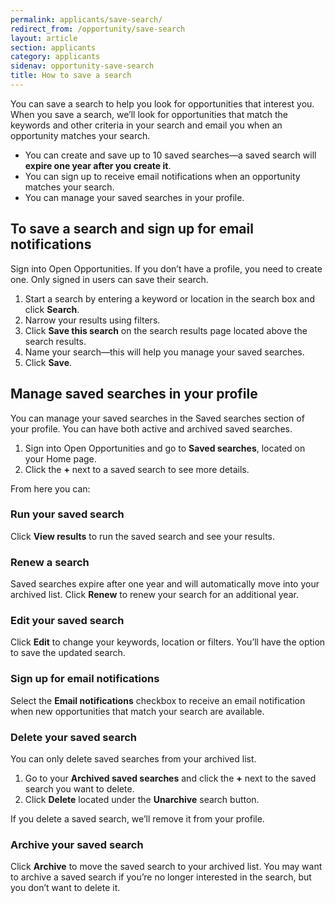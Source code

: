 ```yaml
---
permalink: applicants/save-search/
redirect_from: /opportunity/save-search
layout: article
section: applicants
category: applicants
sidenav: opportunity-save-search
title: How to save a search
---
```


You can save a search to help you look for opportunities that interest you. When you save a search, we’ll look for opportunities that match the keywords and other criteria in your search and email you when an opportunity matches your search.

- You can create and save up to 10 saved searches—a saved search will **expire one year after you create it**.
- You can sign up to receive email notifications when an opportunity matches your search.
- You can manage your saved searches in your profile.

## To save a search and sign up for email notifications

Sign into Open Opportunities. If you don’t have a profile, you need to create one. Only signed in users can save their search.

1. Start a search by entering a keyword or location in the search box and click **Search**.
2. Narrow your results using filters.
3. Click **Save this search** on the search results page located above the search results.
4. Name your search—this will help you manage your saved searches.
5. Click **Save**.

## Manage saved searches in your profile

You can manage your saved searches in the Saved searches section of your profile. You can have both active and archived saved searches.

1. Sign into Open Opportunities and go to **Saved searches**, located on your Home page.
2. Click the **+** next to a saved search to see more details.

From here you can:

### Run your saved search

Click **View results** to run the saved search and see your results.

### Renew a search

Saved searches expire after one year and will automatically move into your archived list. Click **Renew** to renew your search for an additional year.

### Edit your saved search

Click **Edit** to change your keywords, location or filters. You’ll have the option to save the updated search.

### Sign up for email notifications

Select the **Email notifications** checkbox to receive an email notification when new opportunities that match your search are available.

### Delete your saved search

You can only delete saved searches from your archived list.

1. Go to your **Archived saved searches** and click the **+** next to the saved search you want to delete.
2. Click **Delete** located under the **Unarchive** search button.

If you delete a saved search, we’ll remove it from your profile.

### Archive your saved search

Click **Archive** to move the saved search to your archived list. You may want to archive a saved search if you’re no longer interested in the search, but you don’t want to delete it.
